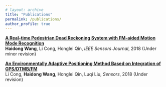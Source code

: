 ```yaml
---
# layout: archive
title: "Publications"
permalink: /publications/
author_profile: true
---
```


<!-- {% if author.googlescholar %}
  You can also find my articles on <u><a href="{{author.googlescholar}}">my Google Scholar profile</a>.</u>
{% endif %}

{% include base_path %}

{% for post in site.publications reversed %}
  {% include archive-single.html %}
{% endfor %} -->

<!-- <style>a:hover {text-decoration:underline;}</style> -->


<b>[A Real-time Pedestrian Dead Reckoning System with FM-aided Motion Mode Recognition](https://cleartune.github.io/publication/PDR)</b> <br> 
<b>Haidong Wang</b>, Li Cong, Honglei Qin, <i>IEEE Sensors Journal</i>, 2018 (Under minor revision)

<b>[An Environmentally Adaptive Positioning Method Based on Integration of GPS/DTMB/FM](https://cleartune.github.io/publication/GPS_DTMB_FM)</b> <br>
Li Cong, <b>Haidong Wang</b>, Honglei Qin, Luqi Liu, <i>Sensors</i>, 2018 (Under revision)
